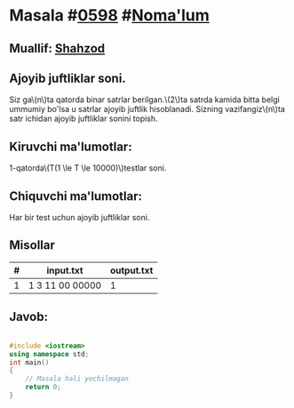 
<h1>Masala #<a href="https://robocontest.uz/tasks/0598">0598</a> #<a href="https://robocontest.uz/tasks?category=1">Noma'lum</a></h1>
<h2> Muallif: <a href="https://robocontest.uz/profile/shahzod1207">Shahzod</a></h2>
<h2>Ajoyib juftliklar soni.</h2>
<p>Siz ga\(n\)ta qatorda binar satrlar berilgan.\(2\)ta satrda kamida bitta belgi ummumiy bo'lsa u satrlar ajoyib juftlik hisoblanadi.
Sizning vazifangiz\(n\)ta satr ichidan ajoyib juftliklar sonini topish.</p>
<h2>Kiruvchi ma'lumotlar:</h2>
<p>1-qatorda\(T(1 \le T \le 10000)\)testlar soni.</p>
<h2>Chiquvchi ma'lumotlar:</h2>
<p>Har bir test uchun ajoyib juftliklar soni.</p>
<h2>Misollar</h2>
<table>
    <thead>
        <tr>
            <th>#</th>
            <th>input.txt</th>
            <th>output.txt</th>
        </tr>
    </thead>
    <tbody>
            <tr>
                <td>1</td>
                <td>1
3
11
00
00000</td>
                <td>1</td>
            </tr>
    </tbody>
    </table>
    
<h2>Javob:</h2>

######
```cpp
#include <iostream>
using namespace std;
int main()
{
    // Masala hali yechilmagan
    return 0;
}
```
